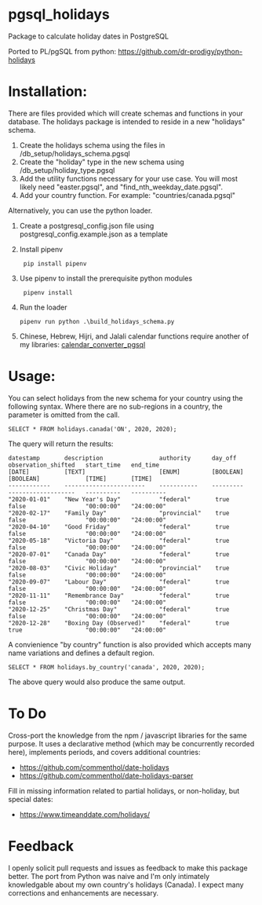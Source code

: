 # pgsql_holidays
Package to calculate holiday dates in PostgreSQL

Ported to PL/pgSQL from python: https://github.com/dr-prodigy/python-holidays

# Installation:

There are files provided which will create schemas and functions in your database. The holidays package is intended to reside in a new "holidays" schema.

1. Create the holidays schema using the files in /db_setup/holidays_schema.pgsql
2. Create the "holiday" type in the new schema using /db_setup/holiday_type.pgsql
3. Add the utility functions necessary for your use case. You will most likely need "easter.pgsql", and "find_nth_weekday_date.pgsql".
4. Add your country function. For example: "countries/canada.pgsql"

Alternatively, you can use the python loader.

1. Create a postgresql_config.json file using postgresql_config.example.json as a template
2. Install pipenv

		pip install pipenv

3. Use pipenv to install the prerequisite python modules

		pipenv install

4.  Run the loader

		pipenv run python .\build_holidays_schema.py

5. Chinese, Hebrew, Hijri, and Jalali calendar functions require another of my libraries: [calendar_converter_pgsql](https://github.com/christopherthompson81/calendar_converter_pgsql)

# Usage:

You can select holidays from the new schema for your country using the following syntax. Where there are no sub-regions in a country, the parameter is omitted from the call.

	SELECT * FROM holidays.canada('ON', 2020, 2020);

The query will return the results:

	datestamp       description                authority      day_off      observation_shifted   start_time   end_time        
	[DATE]          [TEXT]                     [ENUM]         [BOOLEAN]    [BOOLEAN]             [TIME]       [TIME]
	------------    -----------------------    -----------    ---------    -------------------   ----------   ----------
	"2020-01-01"	"New Year's Day"           "federal"       true        false                 "00:00:00"   "24:00:00"
	"2020-02-17"	"Family Day"               "provincial"    true        false                 "00:00:00"   "24:00:00"
	"2020-04-10"	"Good Friday"              "federal"       true        false                 "00:00:00"   "24:00:00"
	"2020-05-18"	"Victoria Day"             "federal"       true        false                 "00:00:00"   "24:00:00"
	"2020-07-01"	"Canada Day"               "federal"       true        false                 "00:00:00"   "24:00:00"
	"2020-08-03"	"Civic Holiday"            "provincial"    true        false                 "00:00:00"   "24:00:00"
	"2020-09-07"	"Labour Day"               "federal"       true        false                 "00:00:00"   "24:00:00"
	"2020-11-11"	"Remembrance Day"          "federal"       true        false                 "00:00:00"   "24:00:00"
	"2020-12-25"	"Christmas Day"            "federal"       true        false                 "00:00:00"   "24:00:00"
	"2020-12-28"	"Boxing Day (Observed)"    "federal"       true        true                  "00:00:00"   "24:00:00"



A convienience "by country" function is also provided which accepts many name variations and defines a default region.

	SELECT * FROM holidays.by_country('canada', 2020, 2020);

The above query would also produce the same output.

# To Do

Cross-port the knowledge from the npm / javascript libraries for the same purpose. It uses a declarative method (which may be concurrently recorded here), implements periods, and covers additional countries:

* https://github.com/commenthol/date-holidays
* https://github.com/commenthol/date-holidays-parser

Fill in missing information related to partial holidays, or non-holiday, but special dates:

* https://www.timeanddate.com/holidays/

# Feedback

I openly solicit pull requests and issues as feedback to make this package better. The port from Python was naive and I'm only intimately knowledgable about my own country's holidays (Canada). I expect many corrections and enhancements are necessary.